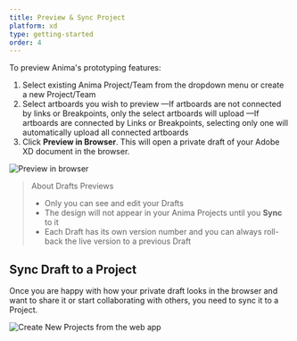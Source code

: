 ```yaml
---
title: Preview & Sync Project
platform: xd
type: getting-started
order: 4
---
```


To preview Anima's prototyping features:

1. Select existing Anima Project/Team from the dropdown menu or create a new Project/Team
2. Select artboards you wish to preview
—If artboards are not connected by links or Breakpoints, only the select artboards will upload
—If artboards are connected by Links or Breakpoints, selecting only one will automatically upload all connected artboards
3. Click **Preview in Browser**. This will open a private draft of your Adobe XD document in the browser.

![Preview in browser](https://p46.f4.n0.cdn.getcloudapp.com/items/QwuKkW1m/Preview%20in%20Browser%402x.png?v=cf189c04e2bf9a45d48fbfed85a55c6d "Preview Adobe design in the browser")

> About Drafts Previews
>
> - Only you can see and edit your Drafts 
> - The design will not appear in your Anima Projects until you **Sync** to it
> - Each Draft has its own version number and you can always roll-back the live version to a previous Draft



## Sync Draft to a Project

Once you are happy with how your private draft looks in the browser and want to share it or start collaborating with others, you need to sync it to a Project.

![Create New Projects from the web app](https://p46.f4.n0.cdn.getcloudapp.com/items/wbum2A5R/Sync%20to%20Project%402x.png?v=14d31a98b119d83c04a4c50786da7171 "Sync design to Project")